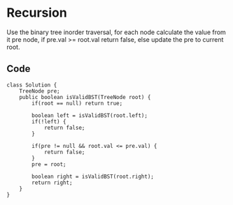 # Recursion
Use the binary tree inorder traversal, for each node calculate the value from it pre node, if pre.val >= root.val return false, else update the pre to current root.
## Code
~~~
class Solution {
    TreeNode pre;
    public boolean isValidBST(TreeNode root) {
        if(root == null) return true;

        boolean left = isValidBST(root.left);
        if(!left) {
            return false;
        }

        if(pre != null && root.val <= pre.val) {
            return false;
        }
        pre = root;

        boolean right = isValidBST(root.right);
        return right;
    }
}
~~~
